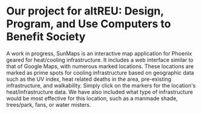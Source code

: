 # Our project for altREU: Design, Program, and Use Computers to Benefit Society

A work in progress, SunMaps is an interactive map application for Phoenix geared for heat/cooling infrastructure. It includes a web interface similar to that of Google Maps, with numerous marked locations.
These locations are marked as prime spots for cooling infrastructure based on geographic data such as the UV index, heat related deaths in the area, pre-existing infrastructure, and walkability. 
Simply click on the markers for the location's heat/infrastructure data. We have also included what type of infrastructure would be most effective for this location, such as a manmade shade, trees/park, fans, or water misters.
